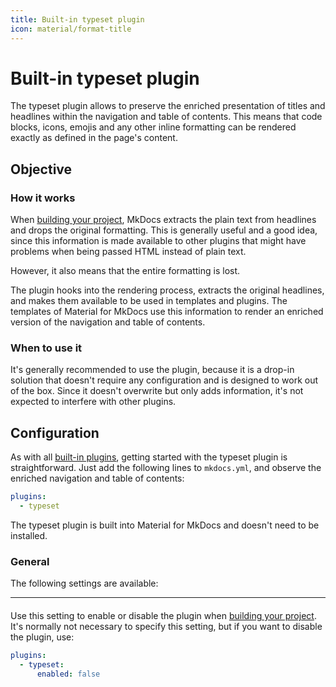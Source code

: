 ```yaml
---
title: Built-in typeset plugin
icon: material/format-title
---
```


# Built-in typeset plugin

The typeset plugin allows to preserve the enriched presentation of titles and
headlines within the navigation and table of contents. This means that code
blocks, icons, emojis and any other inline formatting can be rendered exactly
as defined in the page's content.

## Objective

### How it works

When [building your project], MkDocs extracts the plain text from headlines and
drops the original formatting. This is generally useful and a good idea, since
this information is made available to other plugins that might have problems
when being passed HTML instead of plain text.

However, it also means that the entire formatting is lost.

The plugin hooks into the rendering process, extracts the original headlines,
and makes them available to be used in templates and plugins. The templates of
Material for MkDocs use this information to render an enriched version of the
navigation and table of contents.

  [building your project]: ../creating-your-site.md#building-your-site

### When to use it

It's generally recommended to use the plugin, because it is a drop-in solution
that doesn't require any configuration and is designed to work out of the box.
Since it doesn't overwrite but only adds information, it's not expected to
interfere with other plugins.

## Configuration

<!-- md:sponsors -->
<!-- md:version insiders-4.27.0 -->
<!-- md:flag plugin [typeset] – built-in -->

As with all [built-in plugins], getting started with the typeset plugin is
straightforward. Just add the following lines to `mkdocs.yml`, and observe the
enriched navigation and table of contents:

``` yaml
plugins:
  - typeset
```

The typeset plugin is built into Material for MkDocs and doesn't need to be
installed.

  [typeset]: typeset.md
  [built-in plugins]: index.md

### General

The following settings are available:

---

#### <!-- md:setting config.enabled -->

<!-- md:sponsors -->
<!-- md:version insiders-4.27.0 -->
<!-- md:default `true` -->

Use this setting to enable or disable the plugin when [building your project].
It's normally not necessary to specify this setting, but if you want to disable
the plugin, use:

``` yaml
plugins:
  - typeset:
      enabled: false
```

  [building your project]: ../creating-your-site.md#building-your-site
